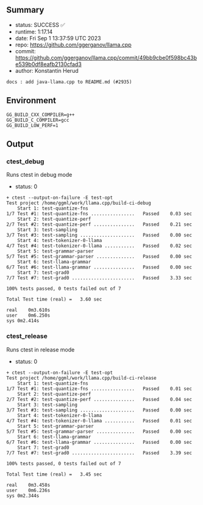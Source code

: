 ## Summary

- status:  SUCCESS ✅
- runtime: 1:17.14
- date:    Fri Sep  1 13:37:59 UTC 2023
- repo:    https://github.com/ggerganov/llama.cpp
- commit:  https://github.com/ggerganov/llama.cpp/commit/49bb9cbe0f598bc43be539b0df8eafb2130cfad3
- author:  Konstantin Herud
```
docs : add java-llama.cpp to README.md (#2935)
```

## Environment

```
GG_BUILD_CXX_COMPILER=g++
GG_BUILD_C_COMPILER=gcc
GG_BUILD_LOW_PERF=1
```

## Output

### ctest_debug

Runs ctest in debug mode
- status: 0
```
+ ctest --output-on-failure -E test-opt
Test project /home/ggml/work/llama.cpp/build-ci-debug
    Start 1: test-quantize-fns
1/7 Test #1: test-quantize-fns ................   Passed    0.03 sec
    Start 2: test-quantize-perf
2/7 Test #2: test-quantize-perf ...............   Passed    0.21 sec
    Start 3: test-sampling
3/7 Test #3: test-sampling ....................   Passed    0.00 sec
    Start 4: test-tokenizer-0-llama
4/7 Test #4: test-tokenizer-0-llama ...........   Passed    0.02 sec
    Start 5: test-grammar-parser
5/7 Test #5: test-grammar-parser ..............   Passed    0.00 sec
    Start 6: test-llama-grammar
6/7 Test #6: test-llama-grammar ...............   Passed    0.00 sec
    Start 7: test-grad0
7/7 Test #7: test-grad0 .......................   Passed    3.33 sec

100% tests passed, 0 tests failed out of 7

Total Test time (real) =   3.60 sec

real	0m3.610s
user	0m6.250s
sys	0m2.414s
```

### ctest_release

Runs ctest in release mode
- status: 0
```
+ ctest --output-on-failure -E test-opt
Test project /home/ggml/work/llama.cpp/build-ci-release
    Start 1: test-quantize-fns
1/7 Test #1: test-quantize-fns ................   Passed    0.01 sec
    Start 2: test-quantize-perf
2/7 Test #2: test-quantize-perf ...............   Passed    0.04 sec
    Start 3: test-sampling
3/7 Test #3: test-sampling ....................   Passed    0.00 sec
    Start 4: test-tokenizer-0-llama
4/7 Test #4: test-tokenizer-0-llama ...........   Passed    0.01 sec
    Start 5: test-grammar-parser
5/7 Test #5: test-grammar-parser ..............   Passed    0.00 sec
    Start 6: test-llama-grammar
6/7 Test #6: test-llama-grammar ...............   Passed    0.00 sec
    Start 7: test-grad0
7/7 Test #7: test-grad0 .......................   Passed    3.39 sec

100% tests passed, 0 tests failed out of 7

Total Test time (real) =   3.45 sec

real	0m3.458s
user	0m6.236s
sys	0m2.344s
```
